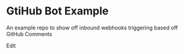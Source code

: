 # GtiHub Bot Example
An example repo to show off inbound webhooks triggering based off GitHub Comments

Edit 
